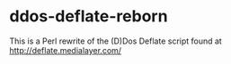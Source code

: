 ddos-deflate-reborn
===================

This is a Perl rewrite of the (D)Dos Deflate script found at http://deflate.medialayer.com/
